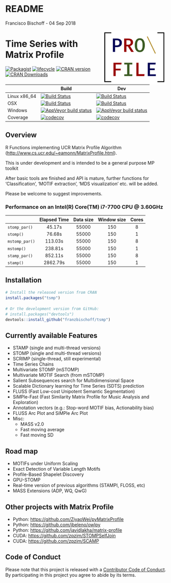 README
================
Francisco Bischoff
\- 04 Sep 2018

<!-- README.md is generated from README.Rmd. Please edit that file -->

<img src="man/figures/logo.png" align="right" style="float:right;" />

# Time Series with Matrix Profile

[![Packagist](https://img.shields.io/packagist/l/doctrine/orm.svg)](https://choosealicense.com/licenses/mit)
[![lifecycle](https://img.shields.io/badge/lifecycle-maturing-blue.svg)](https://www.tidyverse.org/lifecycle/#maturing)
[![CRAN
version](http://www.r-pkg.org/badges/version/tsmp)](https://cran.r-project.org/package=tsmp)
[![CRAN
Downloads](https://cranlogs.r-pkg.org/badges/tsmp)](https://cran.r-project.org/package=tsmp)

|               | Build                                                                                                                                                                        | Dev                                                                                                                                                                           |
| ------------- | ---------------------------------------------------------------------------------------------------------------------------------------------------------------------------- | ----------------------------------------------------------------------------------------------------------------------------------------------------------------------------- |
| Linux x86\_64 | [![Build Status](https://travis-ci.com/franzbischoff/tsmp.svg?branch=master)](https://travis-ci.com/franzbischoff/tsmp)                                                      | [![Build Status](https://travis-ci.com/franzbischoff/tsmp.svg?branch=develop)](https://travis-ci.com/franzbischoff/tsmp)                                                      |
| OSX           | [![Build Status](https://travis-ci.com/franzbischoff/tsmp.svg?branch=master)](https://travis-ci.com/franzbischoff/tsmp)                                                      | [![Build Status](https://travis-ci.com/franzbischoff/tsmp.svg?branch=develop)](https://travis-ci.com/franzbischoff/tsmp)                                                      |
| Windows       | [![AppVeyor build status](https://ci.appveyor.com/api/projects/status/github/franzbischoff/tsmp?branch=master&svg=true)](https://ci.appveyor.com/project/franzbischoff/tsmp) | [![AppVeyor build status](https://ci.appveyor.com/api/projects/status/github/franzbischoff/tsmp?branch=develop&svg=true)](https://ci.appveyor.com/project/franzbischoff/tsmp) |
| Coverage      | [![codecov](https://codecov.io/gh/franzbischoff/tsmp/branch/master/graph/badge.svg)](https://codecov.io/gh/franzbischoff/tsmp)                                               | [![codecov](https://codecov.io/gh/franzbischoff/tsmp/branch/develop/graph/badge.svg)](https://codecov.io/gh/franzbischoff/tsmp)                                               |

## Overview

R Functions implementing UCR Matrix Profile Algorithm
(<http://www.cs.ucr.edu/~eamonn/MatrixProfile.html>).

This is under development and is intended to be a general purpose MP
toolkit

After basic tools are finished and API is mature, further functions for
‘Classification’, ‘MOTIF extraction’, ‘MDS visualization’ etc. will be
added.

Please be welcome to suggest improvements.

### Performance on an Intel(R) Core(TM) i7-7700 CPU @ 3.60GHz

|                | Elapsed Time | Data size | Window size | Cores |
| -------------- | :----------: | :-------: | :---------: | :---: |
| `stomp_par()`  |    45.17s    |   55000   |     150     |   8   |
| `stomp()`      |    76.68s    |   55000   |     150     |   1   |
| `mstomp_par()` |   113.03s    |   55000   |     150     |   8   |
| `mstomp()`     |   238.81s    |   55000   |     150     |   1   |
| `stamp_par()`  |   852.11s    |   55000   |     150     |   8   |
| `stamp()`      |   2862.79s   |   55000   |     150     |   1   |

## Installation

``` r
# Install the released version from CRAN
install.packages("tsmp")

# Or the development version from GitHub:
# install.packages("devtools")
devtools::install_github("franzbischoff/tsmp")
```

## Currently available Features

  - STAMP (single and multi-thread versions)
  - STOMP (single and multi-thread versions)
  - SCRIMP (single-thread, still experimental)
  - Time Series Chains
  - Multivariate STOMP (mSTOMP)
  - Multivariate MOTIF Search (from mSTOMP)
  - Salient Subsequences search for Multidimensional Space
  - Scalable Dictionary learning for Time Series (SDTS) prediction
  - FLUSS (Fast Low-cost Unipotent Semantic Segmentation)
  - SiMPle-Fast (Fast Similarity Matrix Profile for Music Analysis and
    Exploration)
  - Annotation vectors (e.g.: Stop-word MOTIF bias, Actionability bias)
  - FLUSS Arc Plot and SiMPle Arc Plot
  - Misc:
      - MASS v2.0
      - Fast moving average
      - Fast moving SD

## Road map

  - MOTIFs under Uniform Scaling
  - Exact Detection of Variable Length Motifs
  - Profile-Based Shapelet Discovery
  - GPU-STOMP
  - Real-time version of previous algorithms (STAMPI, FLOSS, etc)
  - MASS Extensions (ADP, WQ, QwG)

## Other projects with Matrix Profile

  - Python: <https://github.com/ZiyaoWei/pyMatrixProfile>
  - Python: <https://github.com/jbeleno/owlpy>
  - Python: <https://github.com/javidlakha/matrix-profile>
  - CUDA: <https://github.com/zpzim/STOMPSelfJoin>
  - CUDA: <https://github.com/zpzim/SCAMP>

## Code of Conduct

Please note that this project is released with a [Contributor Code of
Conduct](CODE_OF_CONDUCT.md). By participating in this project you agree
to abide by its terms.
